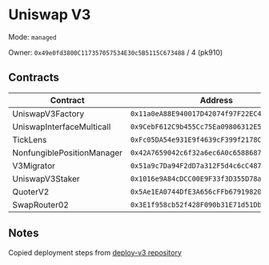 # Uniswap V3

Mode: `managed`

Owner: `0x49e0fd3800C117357057534E30c5B5115C673488` / 4  (pk910)

## Contracts 

| Contract | Address | Source |
| -------- | ------- | ------ |
| UniswapV3Factory | `0x11a0eA88E940017D42074f97F22EC4288fAe6B43`  | [UniswapV3Factory.sol](https://github.com/Uniswap/v3-core/blob/v1.0.0/contracts/UniswapV3Factory.sol) |
| UniswapInterfaceMulticall | `0x9CebF612C9b455Cc75Ea09806312E57381B938aD`  | [UniswapInterfaceMulticall.sol](https://github.com/Uniswap/v3-periphery/blob/main/contracts/lens/UniswapInterfaceMulticall.sol) |
| TickLens | `0xFc05DA54e931E9f4639cF399f2178C035aAF1CA6`  | [TickLens.sol](https://github.com/Uniswap/v3-periphery/blob/main/contracts/lens/TickLens.sol) |
| NonfungiblePositionManager | `0x42A7659042c6f32a6ec6A0c658868706e16E03f7`  | [NonfungiblePositionManager.sol](https://github.com/Uniswap/v3-periphery/blob/main/contracts/NonfungiblePositionManager.sol) |
| V3Migrator | `0x51a9c7Da94F2dD7a312F5d4c6cC48778B5ed22d8`  | [V3Migrator.sol](https://github.com/Uniswap/v3-periphery/blob/main/contracts/V3Migrator.sol) |
| UniswapV3Staker | `0x1016e9A84cDCC00E9F33f3D355D78ab7e5F8f393`  | [UniswapV3Staker.sol](https://github.com/Uniswap/v3-staker/blob/main/contracts/UniswapV3Staker.sol) |
| QuoterV2 | `0x5Ae1EA0744DfE3A656cFFb6791982078c65c5885`  | [QuoterV2.sol](https://github.com/Uniswap/v3-periphery/blob/main/contracts/lens/QuoterV2.sol) |
| SwapRouter02 | `0x3E1f958cb52f428F090b31E71d51DbC163ceB7F8`  | [SwapRouter02.sol](https://github.com/Uniswap/swap-router-contracts/blob/main/contracts/SwapRouter02.sol) |

## Notes

Copied deployment steps from [deploy-v3 repository](https://github.com/Uniswap/deploy-v3)
